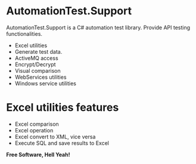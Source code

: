 # AutomationTest.Support

AutomationTest.Support is a C# automation test library. Provide API testing functionalities. 

 - Excel utilities
 - Generate test data.
 - ActiveMQ access
 - Encrypt/Decrypt
 - Visual comparison
 - WebServices utilities
 - Windows service utilities

# Excel utilities features 
 - Excel comparison
 - Excel operation
 - Excel convert to XML, vice versa
 - Execute SQL and save results to Excel

**Free Software, Hell Yeah!**
